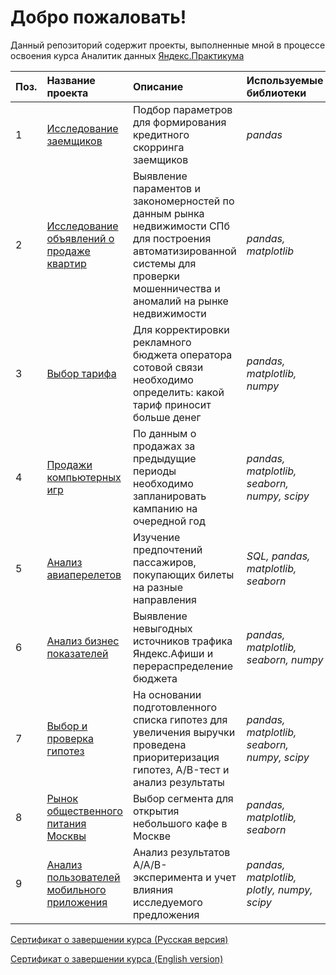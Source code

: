 # Добро пожаловать!
Данный репозиторий содержит проекты, выполненные мной в процессе освоения курса Аналитик данных [Яндекс.Практикума](https://practicum.yandex.ru/)

| Поз. | Название проекта | Описание | Используемые библиотеки | 
| :---------------------- | :---------------------- | :---------------------- | :---------------------- |
| 1 | [Исследование заемщиков](https://github.com/avgorjev/practicum_projects/tree/main/project-borrower-research) | Подбор параметров для формирования кредитного скорринга заемщиков  | *pandas* |
| 2 | [Исследование объявлений о продаже квартир](https://github.com/avgorjev/practicum_projects/tree/main/study-sale-of-apartments) | Выявление параментов и закономерностей по данным рынка недвижимости СПб для построения автоматизированной системы для проверки мошенничества и аномалий на рынке недвижимости | *pandas, matplotlib* |
| 3 | [Выбор тарифа](https://github.com/avgorjev/practicum_projects/tree/main/study-tariff-selection) | Для корректировки рекламного бюджета оператора сотовой связи необходимо определить: какой тариф приносит больше денег | *pandas, matplotlib, numpy* |
| 4 | [Продажи компьютерных игр](https://github.com/avgorjev/practicum_projects/tree/main/project-sales-of-computer-games) | По данным о продажах за предыдущие периоды необходимо запланировать кампанию на очередной год| *pandas, matplotlib, seaborn, numpy, scipy* |
| 5 | [Анализ авиаперелетов](https://github.com/avgorjev/practicum_projects/tree/main/study-air-travel-analysis) | Изучение предпочтений пассажиров, покупающих билеты на разные направления | *SQL, pandas, matplotlib, seaborn* |
| 6 | [Анализ бизнес показателей](https://github.com/avgorjev/practicum_projects/tree/main/study-business-performance-analysis) | Выявление невыгодных источников трафика Яндекс.Афиши и перераспределение бюджета | *pandas, matplotlib, seaborn, numpy* 
| 7 | [Выбор и проверка гипотез](https://github.com/avgorjev/practicum_projects/tree/main/project-selection-testing-of-hypotheses) | На основании подготовленного списка гипотез для увеличения выручки проведена приоритеризация гипотез, A/B-тест и анализ результаты | *pandas, matplotlib, seaborn, numpy, scipy* |
| 8 | [Рынок общественного питания Москвы](https://github.com/avgorjev/practicum_projects/tree/main/study-moscow-catering-market) | Выбор сегмента для открытия небольшого кафе в Москве | *pandas, matplotlib, seaborn* |
| 9 | [Анализ пользователей мобильного приложения](https://github.com/avgorjev/practicum_projects/tree/main/study-ab-testing-results) | Анализ результатов A/A/B-эксперимента и учет влияния исследуемого предложения| *pandas, matplotlib, plotly, numpy, scipy* |

    
[Сертификат о завершении курса (Русская версия)](https://github.com/avgorjev/practicum_projects/blob/main/Горьев%20Андрей%20Владимирович_20222DA00108.pdf)

[Сертификат о завершении курса (English version)](https://github.com/avgorjev/practicum_projects/blob/main/Andrei%20Gorev_20222DA00108.pdf)
